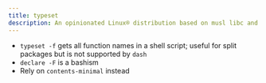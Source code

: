 ```yaml
---
title: typeset
description: An opinionated Linux® distribution based on musl libc and toybox
---
```


- `typeset -f` gets all function names in a shell script; useful for split packages but is not supported by `dash`
- `declare -F` is a bashism
- Rely on `contents-minimal` instead
